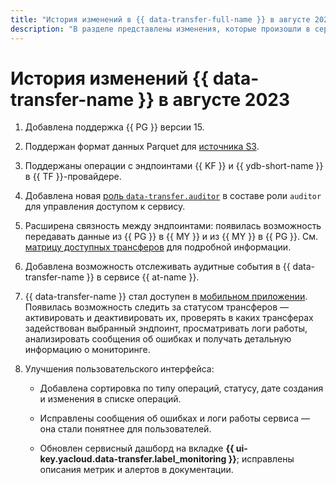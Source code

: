 ```yaml
---
title: "История изменений в {{ data-transfer-full-name }} в августе 2023"
description: "В разделе представлены изменения, которые произошли в сервисе {{ data-transfer-name }} в августе 2023 года."
---
```


# История изменений {{ data-transfer-name }} в августе 2023

1. Добавлена поддержка {{ PG }} версии 15.
1. Поддержан формат данных Parquet для [источника S3](../operations/endpoint/source/s3.md).
1. Поддержаны операции с эндпоинтами {{ KF }} и {{ ydb-short-name }} в {{ TF }}-провайдере.

1. Добавлена новая [роль `data-transfer.auditor`](../security/index.md##roles-list) в составе роли `auditor` для управления доступом к сервису.

1. Расширена связность между эндпоинтами: появилась возможность передавать данные из {{ PG }} в {{ MY }} и из {{ MY }} в {{ PG }}. См. [матрицу доступных трансферов](../transfer-matrix.md) для подробной информации.

1. Добавлена возможность отслеживать аудитные события в {{ data-transfer-name }} в сервисе {{ at-name }}.

1. {{ data-transfer-name }} стал доступен в [мобильном приложении](/mobile-app). Появилась возможность следить за статусом трансферов — активировать и деактивировать их, проверять в каких трансферах задействован выбранный эндпоинт, просматривать логи работы, анализировать сообщения об ошибках и получать детальную информацию о мониторинге.

1. Улучшения пользовательского интерфейса:

    * Добавлена сортировка по типу операций, статусу, дате создания и изменения в списке операций.

    * Исправлены сообщения об ошибках и логи работы сервиса — она стали понятнее для пользователей.

    * Обновлен сервисный дашборд на вкладке **{{ ui-key.yacloud.data-transfer.label_monitoring }}**; исправлены описания метрик и алертов в документации.